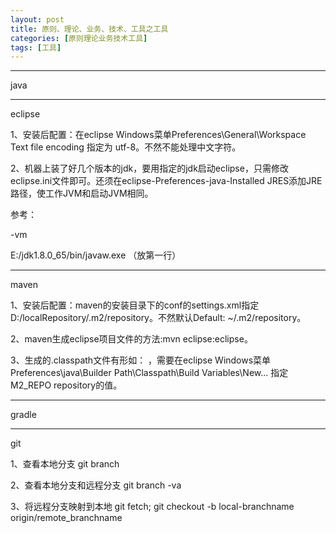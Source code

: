 ```yaml
---
layout: post
title: 原则、理论、业务、技术、工具之工具
categories: [原则理论业务技术工具]
tags: [工具]
---
```


***
java

***
eclipse

1、安装后配置：在eclipse Windows菜单Preferences\General\Workspace Text file encoding 指定为 utf-8。不然不能处理中文字符。

2、机器上装了好几个版本的jdk，要用指定的jdk启动eclipse，只需修改eclipse.ini文件即可。还须在eclipse-Preferences-java-Installed JRES添加JRE路径，使工作JVM和启动JVM相同。

   参考：
   
   -vm
   
   E:/jdk1.8.0_65/bin/javaw.exe   （放第一行）



***
maven

1、安装后配置：maven的安装目录下的conf的settings.xml指定<localRepository>D:/localRepository/.m2/repository</localRepository>。不然默认Default: ~/.m2/repository。

2、maven生成eclipse项目文件的方法:mvn eclipse:eclipse。

3、生成的.classpath文件有形如： <classpathentry kind="var" path="M2_REPO/asm/asm/3.3.1/asm-3.3.1.jar"/>，需要在eclipse Windows菜单Preferences\java\Builder Path\Classpath\Build Variables\New...
   指定M2_REPO repository的值。

***
gradle


***
git

1、查看本地分支 git branch

2、查看本地分支和远程分支 git branch -va

3、将远程分支映射到本地 git fetch; git checkout -b local-branchname origin/remote_branchname

